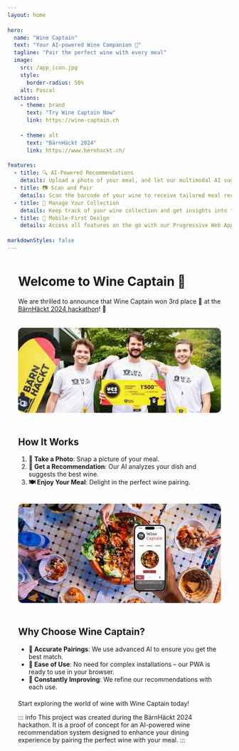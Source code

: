 ```yaml
---
layout: home

hero:
  name: "Wine Captain"
  text: "Your AI-powered Wine Companion 🍷"
  tagline: "Pair the perfect wine with every meal"
  image: 
    src: /app_icon.jpg
    style: 
      border-radius: 50%
    alt: Pascal
  actions:
    - theme: brand
      text: "Try Wine Captain Now"
      link: https://wine-captain.ch

    - theme: alt
      text: "BärnHäckt 2024"
      link: https://www.bernhackt.ch/

features:
  - title: 🔍 AI-Powered Recommendations
    details: Upload a photo of your meal, and let our multimodal AI suggest the perfect wine from our extensive dataset.
  - title: 📷 Scan and Pair
    details: Scan the barcode of your wine to receive tailored meal recommendations that will enhance your dining experience.
  - title: 🍾 Manage Your Collection
    details: Keep track of your wine collection and get insights into the best times to enjoy your bottles.
  - title: 📱 Mobile-First Design
    details: Access all features on the go with our Progressive Web App, optimized for mobile devices.

markdownStyles: false
---
```


<script setup lang="ts">
import { VPButton } from 'vitepress/theme';
import MusicComponent from './MusicComponent.vue';
</script>

<div class="home-content vp-doc first">

# Welcome to Wine Captain 🥳

We are thrilled to announce that Wine Captain won 3rd place 🥉 at the [BärnHäckt 2024 hackathon](https://www.bernhackt.ch/)! 🎉



![Team](img/team.jpg)


## How It Works

1. **📸 Take a Photo**: Snap a picture of your meal.
2. **🤖 Get a Recommendation**: Our AI analyzes your dish and suggests the best wine.
3. **🍽️ Enjoy Your Meal**: Delight in the perfect wine pairing.

![Hero](img/hero.png)

## Why Choose Wine Captain?

- **🎯 Accurate Pairings**: We use advanced AI to ensure you get the best match.
- **🚀 Ease of Use**: No need for complex installations – our PWA is ready to use in your browser.
- **🔄 Constantly Improving**: We refine our recommendations with each use.

<div class="home-button">
  <VPButton theme="brand" href="https://wine-captain.ch" text="Try Wine Captain Now" />
</div>

Start exploring the world of wine with Wine Captain today!

</div>

<div class="home-content">
<MusicComponent />
</div>

<div class="home-content vp-doc">

::: info
This project was created during the BärnHäckt 2024 hackathon. It is a proof of concept for an AI-powered wine recommendation system designed to enhance your dining experience by pairing the perfect wine with your meal.
:::

</div>


<style scoped>
.home-content {
  max-width: 800px;
  margin-left: auto;
  margin-right: auto;
  @media (min-width: 640px) {
    padding: 0 48px;
  }
  padding: 0 24px;
}

.home-content.first {
  margin-top: 50px;
}

.home-button {
  margin: 20px auto;
  text-align: center;
}

.home-button a {
  text-decoration: none;
}

.home-content img {
  margin: 20px auto;
  border-radius: 10px;
}
</style>
